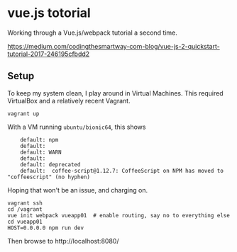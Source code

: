 # vue.js totorial

Working through a Vue.js/webpack tutorial a second time.

https://medium.com/codingthesmartway-com-blog/vue-js-2-quickstart-tutorial-2017-246195cfbdd2

## Setup

To keep my system clean, I play around in Virtual Machines. This required VirtualBox and a relatively recent Vagrant.

```
vagrant up
```

With a VM running `ubuntu/bionic64`, this shows
```
    default: npm
    default:  
    default: WARN
    default:  
    default: deprecated
    default:  coffee-script@1.12.7: CoffeeScript on NPM has moved to "coffeescript" (no hyphen)
```

Hoping that won't be an issue, and charging on.

```
vagrant ssh
cd /vagrant
vue init webpack vueapp01  # enable routing, say no to everything else
cd vueapp01
HOST=0.0.0.0 npm run dev
```

Then browse to http://localhost:8080/

